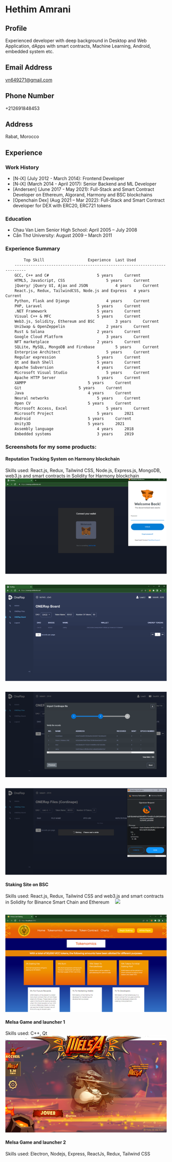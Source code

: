 # Hethim Amrani

## Profile
Experienced developer with deep background in Desktop and Web Application, dApps with smart contracts, Machine Learning, Android, embedded system etc.

## Email Address	
vn649271@gmail.com

## Phone Number
+212691848453

## Address
Rabat, Morocco

## Experience
### Work History
- [N-iX] (July 2012 - March 2014): Frontend Developer
- [N-iX] (March 2014 - April 2017): Senior Backend and ML Developer
- [Andersen] (June 2017 - May 2021): Full-Stack and Smart Contract Developer on Ethereum, Algorand, Harmony and BSC blockchains
- [Openchain Dex] (Aug 2021 – Mar 2022): Full-Stack and Smart Contract developer for DEX with ERC20, ERC721 tokens

### Education
- Chau Van Liem Senior High School: April 2005 – July 2008
- Cần Thơ University: August 2009 – March 2011

### Experience Summary
			Top Skill 					Experience	Last Used
		---------------------------------------------------------------------------
		GCC, C++ and C#						5 years		Current
		HTML5, JavaScript, CSS					5 years		Current
		jQuery/ jQuery UI, Ajax and JSON			4 years		Current
		React.js, Redux, TailwindCSS, Node.js and Express	4 years		Current
		Python, Flask and Django				4 years		Current
		PHP, Laravel 						5 years		Current
		.NET Framework						5 years		Current
		Visual C++ & MFC					5 years		Current
		Web3.js, Solidity, Ethereum and BSC			3 years		Current
		UniSwap & OpenZeppelin					2 years		Current
		Rust & Solana						2 years 	Current
		Google Cloud Platform					3 years		Current
		NFT marketplace						2 years		Current
		SQLite, MySQL, MongoDB and Firebase			5 years		Current
		Enterprise Architect					5 years		Current
		Regular expression					5 years		Current
		Qt and Bash Shell					5 years		Current
		Apache Subversion					4 years		Current
		Microsoft Visual Studio					5 years		Current
		Apache HTTP Server					5 years		Current
		XAMPP							5 years		Current
		Git							5 years		Current
		Java							4 years		Current
		Neural networks						5 years		Current
		Open CV							5 years		Current
		Microsoft Access, Excel					5 years		Current
		Microsoft Project					5 years		2021
		Android							5 years		Current
		Unity3D							5 years		2021
		Assembly language					4 years		2018
		Embedded systems					3 years		2019


### Screenshots for my some products: 
#### Reputation Tracking System on Harmony blockchain
Skills used: React.js, Redux, Tailwind CSS, Node.js, Express.js, MongoDB, web3.js and smart contracts in Solidity for Harmony blockchain
 ![](https://github.com/vn649271/profile/blob/main/images/OneRep-1.png)

 ![](https://github.com/vn649271/profile/blob/main/images/OneRep-2.png)

 ![](https://github.com/vn649271/profile/blob/main/images/OneRep-3.png)

 ![](https://github.com/vn649271/profile/blob/main/images/OneRep-4.png)

#### Staking Site on BSC
Skills used: React.js, Redux, Tailwind CSS and web3.js and smart contracts in Solidity for Binance Smart Chain and Ethereum
 ![](https://github.com/vn649271/profile/blob/main/images/ViccStaking-1.png)

 ![](https://github.com/vn649271/profile/blob/main/images/ViccStaking-2.png)

#### Melsa Game and launcher 1
Skills used: C++, Qt
 ![](https://github.com/vn649271/profile/blob/main/images/Melsa-1.png)
 

#### Melsa Game and launcher 2
Skills used: Electron, Nodejs, Express, ReactJs, Redux, Tailwind CSS

